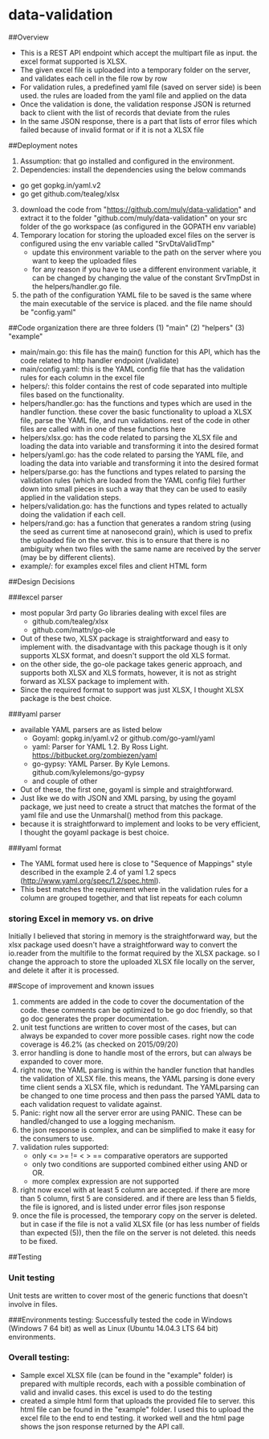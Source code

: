 # data-validation


##Overview 
- This is a REST API endpoint which accept the multipart file as input. the excel format supported is XLSX. 
- The given excel file is uploaded into a temporary folder on the server, and validates each cell in the file row by row
- For validation rules, a predefined yaml file (saved on server side) is been used. the rules are loaded from the yaml file and applied on the data
- Once the validation is done, the validation response JSON is returned back to client with the list of records that deviate from the rules
- In the same JSON response, there is a part that lists of error files which failed because of invalid format or if it is not a XLSX file


##Deployment notes
1. Assumption: that go installed and configured in the environment.
2. Dependencies: install the dependencies using the below commands  
  - go get gopkg.in/yaml.v2  
  - go get github.com/tealeg/xlsx  
3. download the code from "https://github.com/muly/data-validation" and extract it to the folder "github.com/muly/data-validation" on your src folder of the go workspace (as configured in the GOPATH env variable)
4. Temporary location for storing the uploaded excel files on the server is configured using the env variable called "SrvDtaValidTmp" 
   - update this environment variable to the path on the server where you want to keep the uploaded files 
   - for any reason if you have to use a different environment variable, it can be changed by changing the value of the constant SrvTmpDst in the helpers/handler.go file.
5. the path of the configuration YAML file to be saved is the same where the main executable of the service is placed. and the file name should be "config.yaml"

	
##Code organization
there are three folders (1) "main" (2) "helpers" (3) "example"
- main/main.go: this file has the main() function for this API, which has the code related to http handler endpoint (/validate)
- main/config.yaml: this is the YAML config file that has the validation rules for each column in the excel file
- helpers/: this folder contains the rest of code separated into multiple files based on the functionality. 
- helpers/handler.go: has the functions and types which are used in the handler function. these cover the basic functionality to upload a XLSX file, parse the YAML file, and run validations. rest of the code in other files are called with in one of these functions here
- helpers/xlsx.go: has the code related to parsing the XLSX file and loading the data into variable and transforming it into the desired format
- helpers/yaml.go: has the code related to parsing the YAML file, and loading the data into variable and transforming it into the desired format
- helpers/parse.go: has the functions and types related to parsing the validation rules (which are loaded from the YAML config file) further down into small pieces in such a way that they can be used to easily applied in the validation steps.
- helpers/validation.go: has the functions and types related to actually doing the validation if each cell.
- helpers/rand.go: has a function that generates a random string (using the seed as current time at nanosecond grain), which is used to prefix the uploaded file on the server. this is to ensure that there is no ambiguity when two files with the same name are received by the server (may be by different clients).
- example/: for examples excel files and client HTML form


##Design Decisions

###excel parser 
* most popular 3rd party Go libraries dealing with excel files are 
   - github.com/tealeg/xlsx
   - github.com/mattn/go-ole
* Out of these two,  XLSX package is straightforward and easy to implement with. the disadvantage with this package though is it only supports XLSX format, and doesn't support the old XLS format. 
* on the other side, the go-ole package takes generic approach, and supports both XLSX and XLS formats, however, it is not as stright forward as XLSX package to implement with. 
* Since the required format to support was just XLSX, I thought XLSX package is the best choice.

###yaml parser
* available YAML parsers are as listed below
   - Goyaml: gopkg.in/yaml.v2 or github.com/go-yaml/yaml
   - yaml: Parser for YAML 1.2. By Ross Light. https://bitbucket.org/zombiezen/yaml
   - go-gypsy: YAML Parser. By Kyle Lemons. github.com/kylelemons/go-gypsy
   - and couple of other
* Out of these, the first one, goyaml is simple and straightforward. 
* Just like we do with JSON and XML parsing, by using the goyaml package, we just need to create a struct that matches the format of the yaml file and use the Unmarshal() method from this package.
* because it is straightforward to implement and looks to be very efficient, I thought the goyaml package is best choice.

###yaml format
* The YAML format used here is close to "Sequence of Mappings" style described in the example 2.4 of yaml 1.2 specs (http://www.yaml.org/spec/1.2/spec.html). 
* This best matches the requirement where in the validation rules for a column are grouped together, and that list repeats for each column

### storing Excel in memory vs. on drive
Initially I believed that storing in memory is the straightforward way, but the xlsx package used doesn't have a straightforward way to convert the io.reader from the multifile to the format required by the XLSX package. so I change the approach to store the uploaded XLSX file locally on the server, and delete it after it is processed.


##Scope of improvement and known issues
1. comments are added in the code to cover the documentation of the code. these comments can be optimized to be go doc friendly, so that go doc generates the proper documentation.
2. unit test functions are written to cover most of the cases, but can always be expanded to cover more possible cases. right now the code coverage is 46.2% (as checked on 2015/09/20)
3. error handling is done to handle most of the errors, but can always be expanded to cover more.
4. right now, the YAML parsing is within the handler function that handles the validation of XLSX file. this means, the YAML parsing is done every time client sends a XLSX file, which is redundant. The YAMLparsing can be changed to one time process and then pass the parsed YAML data to each validation request to validate  against.
5. Panic: right now all the server error are using PANIC. These can be handled/changed to use a logging mechanism.
6. the json response is complex, and can be simplified to make it easy for the consumers to use.
7. validation rules supported:  
   - only <= >= != < > == comparative operators are supported  
   - only two conditions are supported combined either using AND or OR.  
   - more complex expression are not supported  
8. right now excel with at least 5 column are accepted. if there are more than 5 column, first 5 are considered. and if there are less than 5 fields, the file is ignored, and is listed under error files json response
9. once the file is processed, the temporary copy on the server is deleted. but in case if the file is not a valid XLSX file (or has less number of fields than expected (5)), then the file on the server is not deleted. this needs to be fixed.


##Testing

### Unit testing
Unit tests are written to cover most of the generic functions that doesn't involve in files.

###Environments testing:
Successfully tested the code in Windows (Windows 7 64 bit) as well as Linux (Ubuntu 14.04.3 LTS 64 bit) environments.

### Overall testing:
* Sample excel XLSX file (can be found in the "example" folder) is prepared with multiple records, each with a possible combination of valid and invalid cases. this excel is used to do the testing
* created a simple html form that uploads the provided file to server. this html file can be found in the "example" folder. I used this to upload the excel file to the end to end testing. it worked well and the html page shows the json response returned by the API call.

